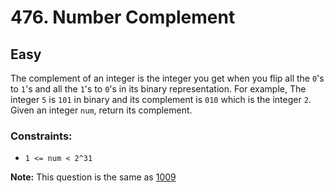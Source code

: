 # 476. Number Complement

## Easy

The complement of an integer is the integer you get when you flip all the `0`'s to `1`'s and all the `1`'s to `0`'s in
its binary representation. For example, The integer `5` is `101` in binary and its complement is `010` which is the
integer `2`. Given an integer `num`, return its complement.

### Constraints:

- `1 <= num < 2^31`

**Note:** This question is the same as [1009](https://leetcode.com/problems/complement-of-base-10-integer/)

